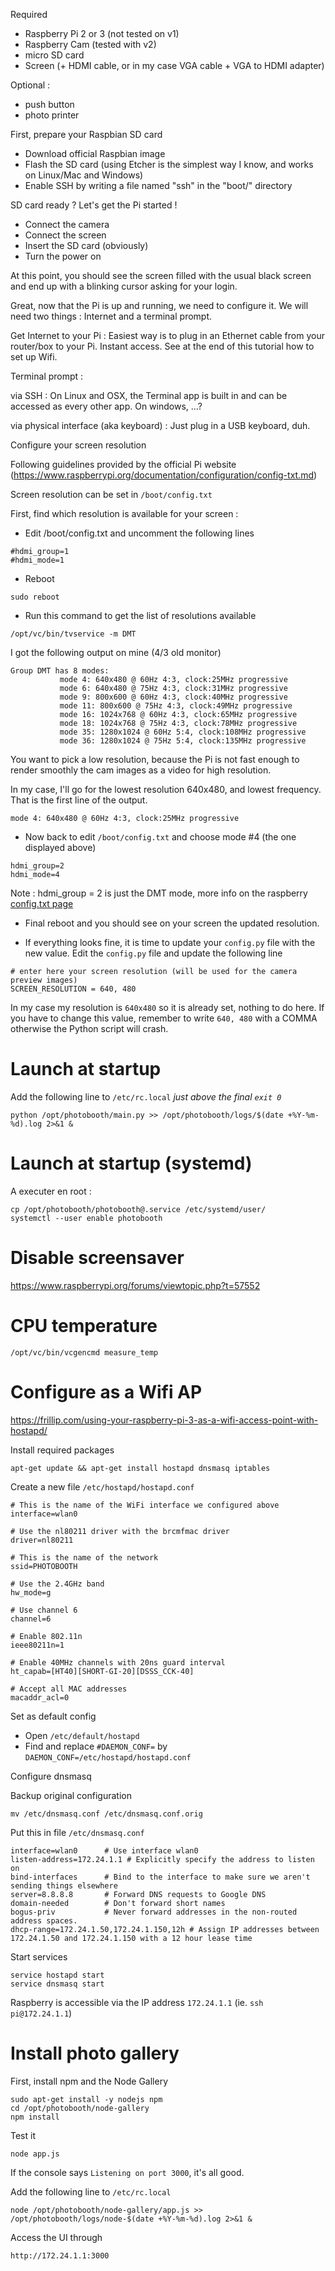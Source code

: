 Required

- Raspberry Pi 2 or 3 (not tested on v1)
- Raspberry Cam (tested with v2)
- micro SD card
- Screen (+ HDMI cable, or in my case VGA cable + VGA to HDMI adapter)

Optional :
- push button
- photo printer


First, prepare your Raspbian SD card
- Download official Raspbian image
- Flash the SD card (using Etcher is the simplest way I know, and works on Linux/Mac and Windows)
- Enable SSH by writing a file named "ssh" in the "boot/" directory

SD card ready ? Let's get the Pi started !
- Connect the camera
- Connect the screen
- Insert the SD card (obviously)
- Turn the power on

At this point, you should see the screen filled with the usual black screen and end up with a blinking cursor asking for your login.

Great, now that the Pi is up and running, we need to configure it. We will need two things : Internet and a terminal prompt.

Get Internet to your Pi :
Easiest way is to plug in an Ethernet cable from your router/box to your Pi. Instant access. See at the end of this tutorial how to set up Wifi.

Terminal prompt :

via SSH :
On Linux and OSX, the Terminal app is built in and can be accessed as every other app.
On windows, ...?

via physical interface (aka keyboard) :
Just plug in a USB keyboard, duh.


Configure your screen resolution

Following guidelines provided by the official Pi website (https://www.raspberrypi.org/documentation/configuration/config-txt.md)

Screen resolution can be set in `/boot/config.txt`

First, find which resolution is available for your screen :

- Edit /boot/config.txt and uncomment the following lines

```
#hdmi_group=1
#hdmi_mode=1
```

- Reboot

```
sudo reboot
```

- Run this command to get the list of resolutions available

```
/opt/vc/bin/tvservice -m DMT
```

I got the following output on mine (4/3 old monitor)

```
Group DMT has 8 modes:
           mode 4: 640x480 @ 60Hz 4:3, clock:25MHz progressive
           mode 6: 640x480 @ 75Hz 4:3, clock:31MHz progressive
           mode 9: 800x600 @ 60Hz 4:3, clock:40MHz progressive
           mode 11: 800x600 @ 75Hz 4:3, clock:49MHz progressive
           mode 16: 1024x768 @ 60Hz 4:3, clock:65MHz progressive
           mode 18: 1024x768 @ 75Hz 4:3, clock:78MHz progressive
           mode 35: 1280x1024 @ 60Hz 5:4, clock:108MHz progressive
           mode 36: 1280x1024 @ 75Hz 5:4, clock:135MHz progressive
```

You want to pick a low resolution, because the Pi is not fast enough to render smoothly the cam images as a video for high resolution.

In my case, I'll go for the lowest resolution 640x480, and lowest frequency. That is the first line of the output.

```
mode 4: 640x480 @ 60Hz 4:3, clock:25MHz progressive
```

- Now back to edit `/boot/config.txt` and choose mode #4 (the one displayed above)

```
hdmi_group=2
hdmi_mode=4
```
Note : hdmi_group = 2 is just the DMT mode, more info on the raspberry [config.txt page](https://www.raspberrypi.org/documentation/configuration/config-txt.md)

- Final reboot and you should see on your screen the updated resolution.

- If everything looks fine, it is time to update your `config.py` file with the new value. Edit the `config.py` file and update the following line

```
# enter here your screen resolution (will be used for the camera preview images)
SCREEN_RESOLUTION = 640, 480
```

In my case my resolution is `640x480` so it is already set, nothing to do here. If you have to change this value, remember to write `640, 480` with a COMMA otherwise the Python script will crash.

# Launch at startup

Add the following line to `/etc/rc.local` *just above the final `exit 0`*

```
python /opt/photobooth/main.py >> /opt/photobooth/logs/$(date +%Y-%m-%d).log 2>&1 &
```

# Launch at startup (systemd)

A executer en root :

```
cp /opt/photobooth/photobooth@.service /etc/systemd/user/
systemctl --user enable photobooth
```

# Disable screensaver

https://www.raspberrypi.org/forums/viewtopic.php?t=57552

# CPU temperature

```
/opt/vc/bin/vcgencmd measure_temp
```

# Configure as a Wifi AP

https://frillip.com/using-your-raspberry-pi-3-as-a-wifi-access-point-with-hostapd/

Install required packages

```
apt-get update && apt-get install hostapd dnsmasq iptables
```

Create a new file `/etc/hostapd/hostapd.conf`

```
# This is the name of the WiFi interface we configured above
interface=wlan0

# Use the nl80211 driver with the brcmfmac driver
driver=nl80211

# This is the name of the network
ssid=PHOTOBOOTH

# Use the 2.4GHz band
hw_mode=g

# Use channel 6
channel=6

# Enable 802.11n
ieee80211n=1

# Enable 40MHz channels with 20ns guard interval
ht_capab=[HT40][SHORT-GI-20][DSSS_CCK-40]

# Accept all MAC addresses
macaddr_acl=0
```

Set as default config

- Open `/etc/default/hostapd`
- Find and replace `#DAEMON_CONF=` by `DAEMON_CONF=/etc/hostapd/hostapd.conf`

Configure dnsmasq

Backup original configuration

```
mv /etc/dnsmasq.conf /etc/dnsmasq.conf.orig
```

Put this in file `/etc/dnsmasq.conf`

```
interface=wlan0      # Use interface wlan0
listen-address=172.24.1.1 # Explicitly specify the address to listen on
bind-interfaces      # Bind to the interface to make sure we aren't sending things elsewhere
server=8.8.8.8       # Forward DNS requests to Google DNS
domain-needed        # Don't forward short names
bogus-priv           # Never forward addresses in the non-routed address spaces.
dhcp-range=172.24.1.50,172.24.1.150,12h # Assign IP addresses between 172.24.1.50 and 172.24.1.150 with a 12 hour lease time
```

Start services

```
service hostapd start
service dnsmasq start
```

Raspberry is accessible via the IP address `172.24.1.1` (ie. `ssh pi@172.24.1.1`)


# Install photo gallery

First, install npm and the Node Gallery

```
sudo apt-get install -y nodejs npm
cd /opt/photobooth/node-gallery
npm install
```

Test it
```
node app.js
```

If the console says `Listening on port 3000`, it's all good.

Add the following line to `/etc/rc.local`

```
node /opt/photobooth/node-gallery/app.js >> /opt/photobooth/logs/node-$(date +%Y-%m-%d).log 2>&1 &
```

Access the UI through
```
http://172.24.1.1:3000
```
